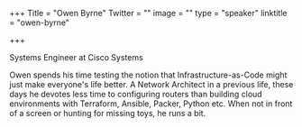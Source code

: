 +++
Title = "Owen Byrne"
Twitter = ""
image = ""
type = "speaker"
linktitle = "owen-byrne"

+++

<p>Systems Engineer at Cisco Systems<p>

<p>Owen spends his time testing the notion that Infrastructure-as-Code might just make everyone's life better. A Network Architect in a previous life, these days he devotes less time to configuring routers than building cloud environments with Terraform, Ansible, Packer, Python etc. When not in front of a screen or hunting for missing toys, he runs a bit.<p>
